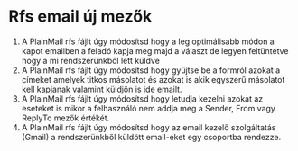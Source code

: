 
Rfs email új mezők
==================================
1) A PlainMail rfs fájlt úgy módosítsd hogy a leg optimálisabb módon a kapot emailben a feladó kapja meg majd a választ de legyen feltüntetve hogy a mi rendszerünkből lett küldve
2) A PlainMail rfs fájlt úgy módosítsd hogy gyüjtse be a formról azokat a címeket amelyek titkos másolatot és azokat is akik egyszerű másolatot kell kapjanak valamint küldjön is ide emailt.
3) A PlainMail rfs fájlt úgy módosítsd hogy letudja kezelni azokat az eseteket is mikor a felhasználó nem addja meg a Sender, From vagy ReplyTo mezők értékét.
4) A PlainMail rfs fájlt úgy módosítsd hogy az email kezelő szolgáltatás (Gmail) a rendszerünkből küldött email-eket egy csoportba rendezze.